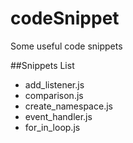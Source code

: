 codeSnippet
===========

Some useful code snippets

##Snippets List

* add_listener.js
* comparison.js
* create_namespace.js
* event_handler.js
* for_in_loop.js
